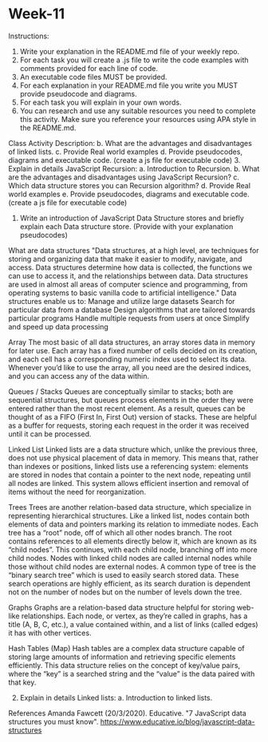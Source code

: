 # Week-11

Instructions:
1. Write your explanation in the README.md file of your weekly repo.
2. For each task you will create a .js file to write the code examples with comments provided for each line of code.
3. An executable code files MUST be provided.
4. For each explanation in your README.md file you write you MUST provide pseudocode and diagrams.
5. For each task you will explain in your own words.
6. You can research and use any suitable resources you need to complete this activity. Make sure you reference your resources using APA style in the README.md.

Class Activity Description:
b. What are the advantages and disadvantages of linked lists.
c. Provide Real world examples
d. Provide pseudocodes, diagrams and executable code. (create a js file for executable code)
3. Explain in details JavaScript Recursion:
a. Introduction to Recursion.
b. What are the advantages and disadvantages using JavaScript Recursion?
c. Which data structure stores you can Recursion algorithm?
d. Provide Real world examples
e. Provide pseudocodes, diagrams and executable code. (create a js file for executable code)


1. Write an introduction of JavaScript Data Structure stores and briefly explain each Data structure store. (Provide with your explanation pseudocodes)

What are data structures
"Data structures, at a high level, are techniques for storing and organizing data that make it easier to modify, navigate, and access. Data structures determine how data is collected, the functions we can use to access it, and the relationships between data. Data structures are used in almost all areas of computer science and programming, from operating systems to basic vanilla code to artificial intelligence."
Data structures enable us to:
Manage and utilize large datasets
Search for particular data from a database
Design algorithms that are tailored towards particular programs
Handle multiple requests from users at once
Simplify and speed up data processing

Array
The most basic of all data structures, an array stores data in memory for later use. Each array has a fixed number of cells decided on its creation, and each cell has a corresponding numeric index used to select its data. Whenever you’d like to use the array, all you need are the desired indices, and you can access any of the data within.

Queues / Stacks
Queues are conceptually similar to stacks; both are sequential structures, but queues process elements in the order they were entered rather than the most recent element. As a result, queues can be thought of as a FIFO (First In, First Out) version of stacks. These are helpful as a buffer for requests, storing each request in the order it was received until it can be processed.

Linked List
Linked lists are a data structure which, unlike the previous three, does not use physical placement of data in memory. This means that, rather than indexes or positions, linked lists use a referencing system: elements are stored in nodes that contain a pointer to the next node, repeating until all nodes are linked. This system allows efficient insertion and removal of items without the need for reorganization.

Trees
Trees are another relation-based data structure, which specialize in representing hierarchical structures. Like a linked list, nodes contain both elements of data and pointers marking its relation to immediate nodes.
Each tree has a “root” node, off of which all other nodes branch. The root contains references to all elements directly below it, which are known as its “child nodes”. This continues, with each child node, branching off into more child nodes.
Nodes with linked child nodes are called internal nodes while those without child nodes are external nodes. A common type of tree is the “binary search tree” which is used to easily search stored data. These search operations are highly efficient, as its search duration is dependent not on the number of nodes but on the number of levels down the tree.

Graphs
Graphs are a relation-based data structure helpful for storing web-like relationships. Each node, or vertex, as they’re called in graphs, has a title (A, B, C, etc.), a value contained within, and a list of links (called edges) it has with other vertices.

Hash Tables (Map)
Hash tables are a complex data structure capable of storing large amounts of information and retrieving specific elements efficiently. This data structure relies on the concept of key/value pairs, where the “key” is a searched string and the “value” is the data paired with that key.


2. Explain in details Linked lists:
a. Introduction to linked lists.















References
Amanda Fawcett (20/3/2020). Educative. "7 JavaScript data structures you must know". https://www.educative.io/blog/javascript-data-structures